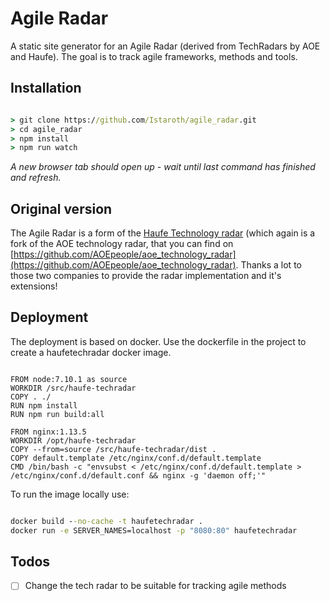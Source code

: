 # Agile Radar

A static site generator for an Agile Radar (derived from TechRadars by AOE and Haufe). The goal is to track agile frameworks, methods and tools.

## Installation

```cmd

> git clone https://github.com/Istaroth/agile_radar.git
> cd agile_radar
> npm install
> npm run watch
```

*A new browser tab should open up - wait until last command has finished and refresh.*

## Original version

The Agile Radar is a form of the [Haufe Technology radar](https://github.com/Haufe-Lexware/aoe_technology_radar) (which again is a fork of the AOE technology radar, that you can find on [https://github.com/AOEpeople/aoe_technology_radar](https://github.com/AOEpeople/aoe_technology_radar).
Thanks a lot to those two companies to provide the radar implementation and it's extensions!

## Deployment

The deployment is based on docker. Use the dockerfile in the project to create a haufetechradar docker image.

```docker

FROM node:7.10.1 as source
WORKDIR /src/haufe-techradar
COPY . ./
RUN npm install
RUN npm run build:all

FROM nginx:1.13.5
WORKDIR /opt/haufe-techradar
COPY --from=source /src/haufe-techradar/dist .
COPY default.template /etc/nginx/conf.d/default.template
CMD /bin/bash -c "envsubst < /etc/nginx/conf.d/default.template > /etc/nginx/conf.d/default.conf && nginx -g 'daemon off;'"

```

To run the image locally use:

```cmd

docker build --no-cache -t haufetechradar .
docker run -e SERVER_NAMES=localhost -p "8080:80" haufetechradar

```

## Todos

- [ ] Change the tech radar to be suitable for tracking agile methods
